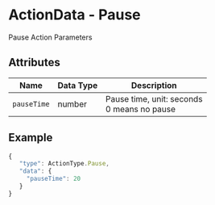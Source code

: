 # ActionData - Pause

Pause Action Parameters

## Attributes

| Name | Data Type | Description |
| ------------- | -------- | ---------------------------------- |
| `pauseTime` | number | Pause time, unit: seconds<br/>0 means no pause |

## Example

```javascript
{
   "type": ActionType.Pause,
   "data": {
     "pauseTime": 20
   }
}
````
